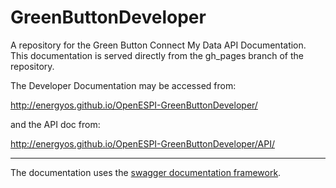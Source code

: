 GreenButtonDeveloper
====================

A repository for the Green Button Connect My Data API Documentation. This documentation is served directly from the gh_pages branch of the repository.

The Developer Documentation may be accessed from:

<a href="http://energyos.github.io/OpenESPI-GreenButtonDeveloper/">http://energyos.github.io/OpenESPI-GreenButtonDeveloper/</a>

and the API doc from:

<a href="http://energyos.github.io/OpenESPI-GreenButtonDeveloper/API/">http://energyos.github.io/OpenESPI-GreenButtonDeveloper/API/</a>
<hr />
The documentation uses the <a href="https://developers.helloreverb.com/swagger/">swagger documentation framework</a>. 

